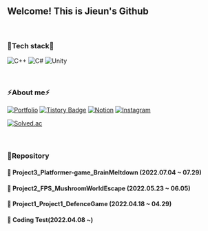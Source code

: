 

## Welcome! This is Jieun's Github

</br>

### 🌱Tech stack🌱

![C++](https://img.shields.io/badge/-C++-00599C?logo=c%2B%2B&style=flat)
![C#](https://img.shields.io/badge/-C%23-033963?logo=Csharp&style=flat)
![Unity](https://img.shields.io/badge/unity-%23000000.svg?style=flat&logo=unity&logoColor=white)

</br>

### ⚡About me⚡
[![Portfolio](https://img.shields.io/badge/Portfolio-34A7C1?style=flat&logoColor=white)](https://www.notion.so/Resume-Jieun-Ko-5674500260a0437aa7650a0096a1834e)
[![Tistory Badge](https://img.shields.io/badge/Tech%20Blog-336699?style=flat&logoColor=white)](https://jjing-log.tistory.com/)
[![Notion](https://img.shields.io/badge/Notion-%23000000.svg?style=flat&logo=notion&logoColor=white)](https://working-biology-d5d.notion.site/My-Notion-4d9384b29362488498e6348ec5323685)
[![Instagram](https://img.shields.io/badge/Instagram-E4405F?style=flat_square&logo=Instagram&logoColor=white)](https://www.instagram.com/ko.jjing/)

[![Solved.ac](http://mazassumnida.wtf/api/mini/generate_badge?boj=ko0930)](https://solved.ac/ko0930)
</br></br>
</br>



### 📘Repository

#### 📌 Project3_Platformer-game_BrainMeltdown (2022.07.04 ~ 07.29)
#### 📌 Project2_FPS_MushroomWorldEscape (2022.05.23 ~ 06.05)
#### 📌 Project1_Project1_DefenceGame (2022.04.18 ~ 04.29)
#### 📌 Coding Test(2022.04.08 ~)



<!--
**jjiing/jjiing** is a ✨ _special_ ✨ repository because its `README.md` (this file) appears on your GitHub profile.

Here are some ideas to get you started:

- 🔭 I’m currently working on ...
- 🌱 I’m currently learning ...
- 👯 I’m looking to collaborate on ...
- 🤔 I’m looking for help with ...
- 💬 Ask me about ...
- 📫 How to reach me: ...
- 😄 Pronouns: ...
- ⚡ Fun fact: ...
-->

